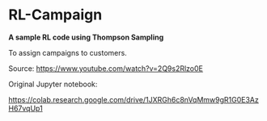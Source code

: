# RL-Campaign

**A sample RL code using Thompson Sampling**

To assign campaigns to customers.

Source: https://www.youtube.com/watch?v=2Q9s2Rlzo0E

Original Jupyter notebook:

https://colab.research.google.com/drive/1JXRGh6c8nVqMmw9gR1G0E3AzH67vqUp1
